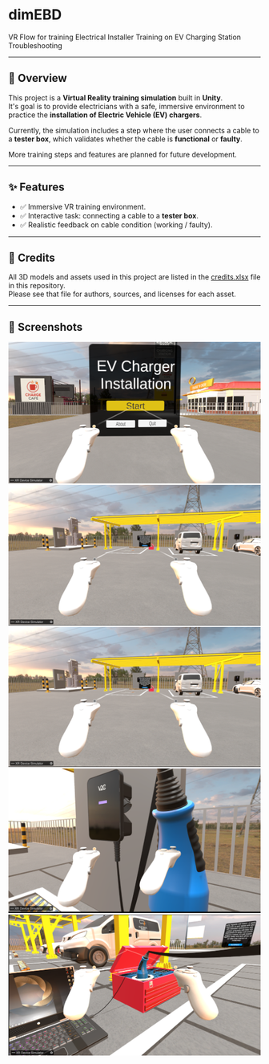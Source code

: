 # dimEBD
VR Flow for training Electrical Installer Training on EV Charging Station Troubleshooting

---

## 📝 Overview  
This project is a **Virtual Reality training simulation** built in **Unity**.  
It's goal is to provide electricians with a safe, immersive environment to practice the **installation of Electric Vehicle (EV) chargers**.  

Currently, the simulation includes a step where the user connects a cable to a **tester box**, which validates whether the cable is **functional** or **faulty**.  

More training steps and features are planned for future development.  

---

## ✨ Features  
- ✅ Immersive VR training environment.  
- ✅ Interactive task: connecting a cable to a **tester box**.  
- ✅ Realistic feedback on cable condition (working / faulty).  
 
---

## 🙌 Credits
All 3D models and assets used in this project are listed in the [credits.xlsx](3d_models_credits.xlsx) file in this repository.  
Please see that file for authors, sources, and licenses for each asset.

---

## 📸 Screenshots  
![image alt](https://github.com/Parity-Platform/dimEBD/blob/main/Assets/Images/Screenshot%20(405).png?raw=true)
![image alt](https://github.com/Parity-Platform/dimEBD/blob/main/Assets/Images/Screenshot%20(407).png?raw=true)
![image alt](https://github.com/Parity-Platform/dimEBD/blob/main/Assets/Images/Screenshot%20(407).png?raw=true)
![image alt](https://github.com/Parity-Platform/dimEBD/blob/main/Assets/Images/Screenshot%20(409).png?raw=true)
![image alt](https://github.com/Parity-Platform/dimEBD/blob/main/Assets/Images/Screenshot%20(410).png?raw=true)




